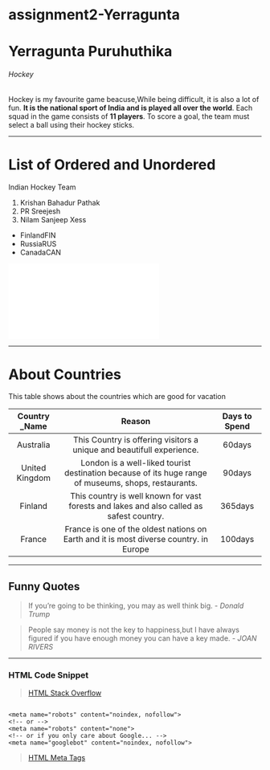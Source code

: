 # assignment2-Yerragunta
# Yerragunta Puruhuthika
###### Hockey


Hockey is my favourite game beacuse,While being difficult, it is also a lot of fun. **It is the national sport of India and is played all over the world**. Each squad in the game consists of **11 players**. To score a goal, the team must select a ball using their hockey sticks.

---

# List of Ordered and Unordered
Indian Hockey Team
1. Krishan Bahadur Pathak
2. PR Sreejesh
3. Nilam Sanjeep Xess

* FinlandFIN
* RussiaRUS
* CanadaCAN

![About Yerragunta_PuruHuthika](AboutMe.md)

---

# About Countries

This table shows about the countries which are good for vacation

|**Country _Name**|   **Reason**    |  **Days to Spend**|
|     :---:       |      :---:      |      :---:        |
|    Australia    | This Country is offering visitors a unique and beautifull experience.|60days|
|  United Kingdom |   London is a well-liked tourist destination because of its huge range of museums, shops, restaurants.|90days|
|    Finland      | This country is well known for vast forests and lakes and also called as safest country.|365days|
|    France       |  France is one of the oldest nations on Earth and it is most  diverse country. in Europe |100days|


---

## Funny Quotes


> If you’re going to be thinking, you may as well think big. -  *Donald Trump*

> People say money is not the key to happiness,but I have always figured if you have enough money you can have a key made. - *JOAN RIVERS*

---

### HTML Code Snippet

> [HTML Stack Overflow](https://stackoverflow.com/questions/tagged/html)

```

<meta name="robots" content="noindex, nofollow">
<!-- or -->
<meta name="robots" content="none">
<!-- or if you only care about Google... -->
<meta name="googlebot" content="noindex, nofollow">

```

> [HTML Meta Tags ](https://css-tricks.com/snippets/html/meta-tags-for-instructing-search-bots/)


















